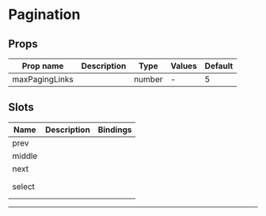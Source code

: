 # Pagination

## Props

| Prop name      | Description | Type   | Values | Default |
| -------------- | ----------- | ------ | ------ | ------- |
| maxPagingLinks |             | number | -      | 5       |

## Slots

| Name   | Description | Bindings |
| ------ | ----------- | -------- |
| prev   |             |          |
| middle |             | <br>     |
| next   |             |          |
| select |             | <br><br> |

---
